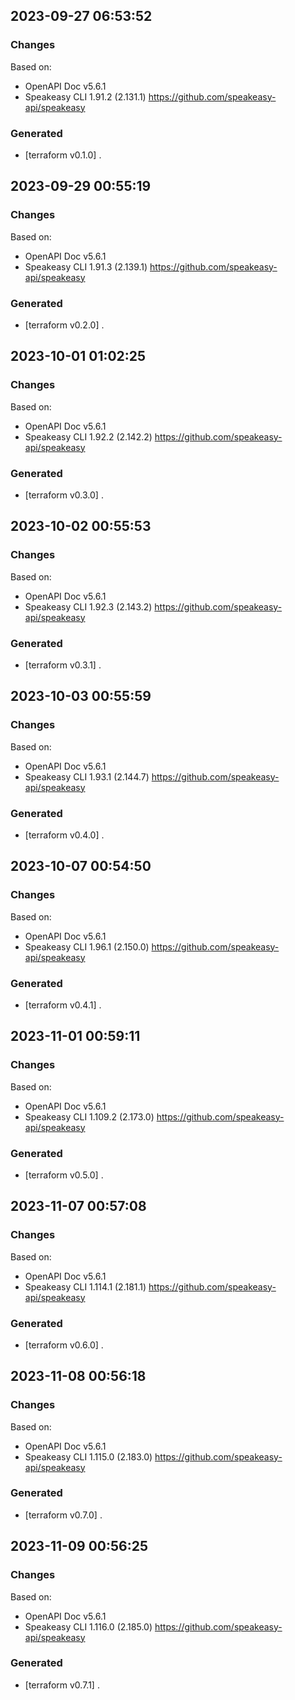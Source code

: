 

## 2023-09-27 06:53:52
### Changes
Based on:
- OpenAPI Doc v5.6.1 
- Speakeasy CLI 1.91.2 (2.131.1) https://github.com/speakeasy-api/speakeasy
### Generated
- [terraform v0.1.0] .

## 2023-09-29 00:55:19
### Changes
Based on:
- OpenAPI Doc v5.6.1 
- Speakeasy CLI 1.91.3 (2.139.1) https://github.com/speakeasy-api/speakeasy
### Generated
- [terraform v0.2.0] .

## 2023-10-01 01:02:25
### Changes
Based on:
- OpenAPI Doc v5.6.1 
- Speakeasy CLI 1.92.2 (2.142.2) https://github.com/speakeasy-api/speakeasy
### Generated
- [terraform v0.3.0] .

## 2023-10-02 00:55:53
### Changes
Based on:
- OpenAPI Doc v5.6.1 
- Speakeasy CLI 1.92.3 (2.143.2) https://github.com/speakeasy-api/speakeasy
### Generated
- [terraform v0.3.1] .

## 2023-10-03 00:55:59
### Changes
Based on:
- OpenAPI Doc v5.6.1 
- Speakeasy CLI 1.93.1 (2.144.7) https://github.com/speakeasy-api/speakeasy
### Generated
- [terraform v0.4.0] .

## 2023-10-07 00:54:50
### Changes
Based on:
- OpenAPI Doc v5.6.1 
- Speakeasy CLI 1.96.1 (2.150.0) https://github.com/speakeasy-api/speakeasy
### Generated
- [terraform v0.4.1] .

## 2023-11-01 00:59:11
### Changes
Based on:
- OpenAPI Doc v5.6.1 
- Speakeasy CLI 1.109.2 (2.173.0) https://github.com/speakeasy-api/speakeasy
### Generated
- [terraform v0.5.0] .

## 2023-11-07 00:57:08
### Changes
Based on:
- OpenAPI Doc v5.6.1 
- Speakeasy CLI 1.114.1 (2.181.1) https://github.com/speakeasy-api/speakeasy
### Generated
- [terraform v0.6.0] .

## 2023-11-08 00:56:18
### Changes
Based on:
- OpenAPI Doc v5.6.1 
- Speakeasy CLI 1.115.0 (2.183.0) https://github.com/speakeasy-api/speakeasy
### Generated
- [terraform v0.7.0] .

## 2023-11-09 00:56:25
### Changes
Based on:
- OpenAPI Doc v5.6.1 
- Speakeasy CLI 1.116.0 (2.185.0) https://github.com/speakeasy-api/speakeasy
### Generated
- [terraform v0.7.1] .